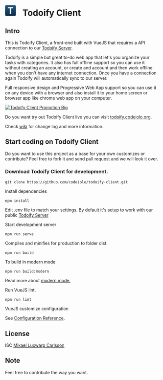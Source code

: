 # <img src="./public/img/icons/android-chrome-192x192.png" width="35" style="margin-right: 15px;" alt="todoify client test"> Todoify Client

## Intro

This is Todoify Client, a front-end built with VueJS that requires a API connection to our [Todoify Server](https://github.com/codeiolo/todoify-server).

Todoify is a simple but great to-do web app that let's you organize your tasks with categories.
It also has full offline support so you can use it without creating an account, or create and account and then work offline when you don't have any internet connection. Once you have a connection again Todoify will automatically sync to our server.

Full responsive design and Progressive Web App support so you can use it on any device with a browser and also install it to your home screen or browser app like chrome web app on your computer.

<a href="https://git.codeiolo.org/codeiolo/todoify-client/raw/1ac64a0a7802492c34ccb6672afd33d8a05b39f5/graphics/promotion/todoify-client-big-image-1920x1080.png"><img src="https://git.codeiolo.org/codeiolo/todoify-client/raw/1ac64a0a7802492c34ccb6672afd33d8a05b39f5/graphics/promotion/todoify-client-big-image-1920x1080.png" width="800" title="Todoify Client Promotion Big" /></a>

Do you want try out Todoify Client live you can visit [todoify.codeiolo.org](https://todoify.codeiolo.org).

Check [wiki](https://github.com/codeiolo/todoify-client/wiki) for change log and more information.

## Start coding on Todoify Client

Do you want to use this project as a base for your own customizes or contribute?
Feel free to fork it and send pull request and we will look it over.

### Download Todoify Client for development.

```shell
git clone https://github.com/codeiolo/todoify-client.git
```

Install dependencies

```shell
npm install
```

Edit .env file to match your settings. By default it's setup to work with our public [Todoify Server](https://github.com/codeiolo/todoify-server)

Start development server

```shell
npm run serve
```

Compiles and minifies for production to folder dist.

```shell
npm run build
```

To build in modern mode

```shell
npm run build:modern
```

Read more about [modern mode.](https://cli.vuejs.org/guide/browser-compatibility.html#modern-mode)

Run VueJS lint.

```shell
npm run lint
```

VueJS customize configuration

See [Configuration Reference](https://cli.vuejs.org/config/).

## License

ISC [Mikael Luxwarp Carlsson](https://codeiolo.org)

## Note

Feel free to contribute the way you want.
